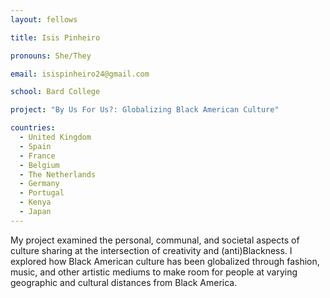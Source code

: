 ```yaml
---
layout: fellows

title: Isis Pinheiro

pronouns: She/They

email: isispinheiro24@gmail.com

school: Bard College

project: "By Us For Us?: Globalizing Black American Culture"

countries:
  - United Kingdom
  - Spain
  - France
  - Belgium
  - The Netherlands
  - Germany
  - Portugal
  - Kenya
  - Japan
---
```


My project examined the personal, communal, and societal aspects of culture sharing at the intersection of creativity and (anti)Blackness. I explored how Black American culture has been globalized through fashion, music, and other artistic mediums to make room for people at varying geographic and cultural distances from Black America.
